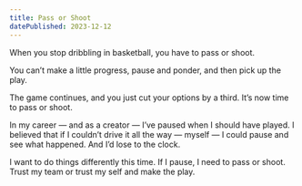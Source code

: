 ```yaml
---
title: Pass or Shoot
datePublished: 2023-12-12
---
```


When you stop dribbling in basketball, you have to pass or shoot.

You can’t make a little progress, pause and ponder, and then pick up the play.

The game continues, and you just cut your options by a third.
It’s now time to pass or shoot.

In my career — and as a creator — I’ve paused when I should have played. I believed that if I couldn’t drive it all the way — myself — I could pause and see what happened. And I’d lose to the clock.

I want to do things differently this time. If I pause, I need to pass or shoot. Trust my team or trust my self and make the play.
